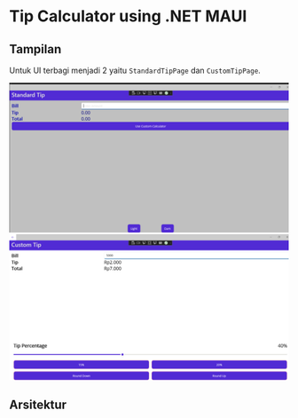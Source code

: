 # Tip Calculator using .NET MAUI

## Tampilan

Untuk UI terbagi menjadi 2 yaitu `StandardTipPage` dan `CustomTipPage`.

![Standard-page](https://github.com/danielcristho/PBKK-Docs/blob/main/dotnet/TipCalculator/Assets/Screenshot%20(47).png)
![Custom-page](https://github.com/danielcristho/PBKK-Docs/blob/main/dotnet/TipCalculator/Assets/Screenshot%20(46).png)

## Arsitektur
